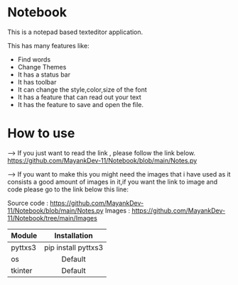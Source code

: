 # Notebook 
This is a notepad based texteditor application.

This has many features like:
* Find words
* Change Themes
* It has a status bar
* It has toolbar
* It can change the style,color,size of the font
* It has a feature that can read out your text
* It has the feature to save and open the file.


# How to use
--> If you just want to read the link , please follow the link below.<br>
https://github.com/MayankDev-11/Notebook/blob/main/Notes.py


--> If you want to make this you might need the images that i have used as it consists a good amount of images in it,if you want the link to image and code
please go to the link below this line:<br>

Source code : https://github.com/MayankDev-11/Notebook/blob/main/Notes.py
Images : https://github.com/MayankDev-11/Notebook/tree/main/Images


| Module        | Installation           |
| ------------- |:-------------:|
| pyttxs3      | pip install pyttxs3 |
| os      | Default      |
| tkinter | Default      |
